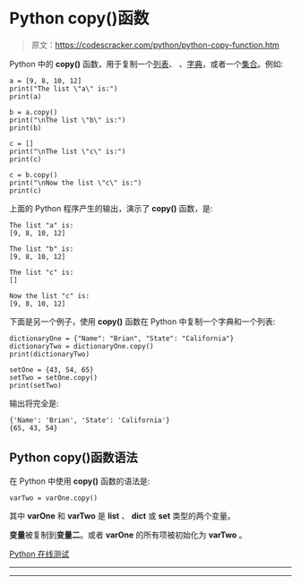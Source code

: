 # Python copy()函数

> 原文：<https://codescracker.com/python/python-copy-function.htm>

Python 中的 **copy()** 函数，用于复制一个[列表](/python/python-lists.htm)、 、[字典](/python/python-dictionary.htm)，或者一个[集合](/python/python-set.htm)。例如:

```
a = [9, 8, 10, 12]
print("The list \"a\" is:")
print(a)

b = a.copy()
print("\nThe list \"b\" is:")
print(b)

c = []
print("\nThe list \"c\" is:")
print(c)

c = b.copy()
print("\nNow the list \"c\" is:")
print(c)
```

上面的 Python 程序产生的输出，演示了 **copy()** 函数，是:

```
The list "a" is:
[9, 8, 10, 12]

The list "b" is:
[9, 8, 10, 12]

The list "c" is:
[]

Now the list "c" is:
[9, 8, 10, 12]
```

下面是另一个例子，使用 **copy()** 函数在 Python 中复制一个字典和一个列表:

```
dictionaryOne = {"Name": "Brian", "State": "California"}
dictionaryTwo = dictionaryOne.copy()
print(dictionaryTwo)

setOne = {43, 54, 65}
setTwo = setOne.copy()
print(setTwo)
```

输出将完全是:

```
{'Name': 'Brian', 'State': 'California'}
{65, 43, 54}
```

## Python copy()函数语法

在 Python 中使用 **copy()** 函数的语法是:

```
varTwo = varOne.copy()
```

其中 **varOne** 和 **varTwo** 是 **list** 、 **dict** 或 **set** 类型的两个变量。

**变量**被复制到**变量二**。或者 **varOne** 的所有项被初始化为 **varTwo** 。

[Python 在线测试](/exam/showtest.php?subid=10)

* * *

* * *